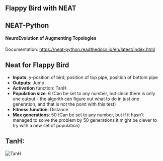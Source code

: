 ## Flappy Bird with NEAT

## NEAT-Python
#### NeuroEvolution of Augmenting Topologies
Documentation: 
https://neat-python.readthedocs.io/en/latest/index.html

## Neat for Flappy Bird
- **Inputs**: y-position of bird, position of top pipe, position of bottom pipe
- **Outputs**: Jump
- **Activation** function: TanH
- **Population size**: 6 (Can be set to any number, but since there is only one output - the algorith can figure out what to do in just one generation, and that is not the point with this test)
- **Fitness function**: Distance
- **Max generations**: 50 (Can be set to any number, but if it hasn't managed to solve the problem by 50 generations it might be clever to try with a new set of population)

## TanH:
![TanH](https://mathworld.wolfram.com/images/interactive/TanhReal.gif)
